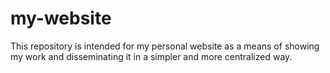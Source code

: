 # my-website

This repository is intended for my personal website as a means of showing my work and disseminating it in a simpler and more centralized way.
